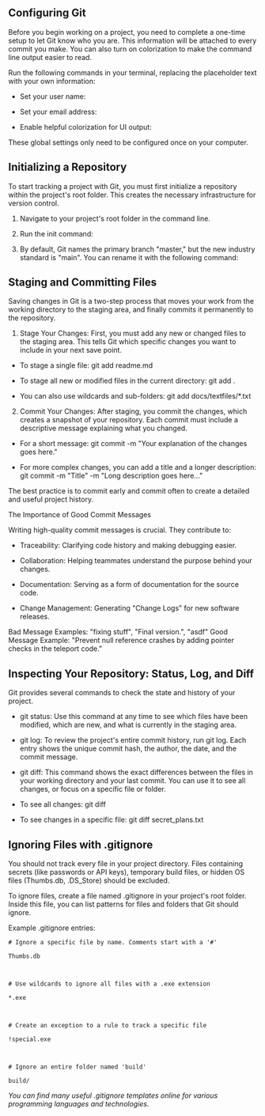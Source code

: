 ## Configuring Git

Before you begin working on a project, you need to complete a one-time setup to let Git know who you are. This information will be attached to every commit you make. You can also turn on colorization to make the command line output easier to read.

Run the following commands in your terminal, replacing the placeholder text with your own information:

- Set your user name:

- Set your email address:

- Enable helpful colorization for UI output:

These global settings only need to be configured once on your computer.





## Initializing a Repository

To start tracking a project with Git, you must first initialize a repository within the project's root folder. This creates the necessary infrastructure for version control.

1. Navigate to your project's root folder in the command line.

2. Run the init command:

4. By default, Git names the primary branch "master," but the new industry standard is "main". You can rename it with the following command:





## Staging and Committing Files

Saving changes in Git is a two-step process that moves your work from the working directory to the staging area, and finally commits it permanently to the repository.

1. Stage Your Changes: First, you must add any new or changed files to the staging area. This tells Git which specific changes you want to include in your next save point.

- To stage a single file: git add readme.md

- To stage all new or modified files in the current directory: git add .

- You can also use wildcards and sub-folders: git add docs/textfiles/\*.txt

2. Commit Your Changes: After staging, you commit the changes, which creates a snapshot of your repository. Each commit must include a descriptive message explaining what you changed.

- For a short message: git commit -m "Your explanation of the changes goes here."

- For more complex changes, you can add a title and a longer description: git commit -m "Title" -m "Long description goes here..."

The best practice is to commit early and commit often to create a detailed and useful project history.

The Importance of Good Commit Messages

Writing high-quality commit messages is crucial. They contribute to:

- Traceability: Clarifying code history and making debugging easier.

- Collaboration: Helping teammates understand the purpose behind your changes.

- Documentation: Serving as a form of documentation for the source code.

- Change Management: Generating "Change Logs" for new software releases.

Bad Message Examples: "fixing stuff", "Final version.", "asdf" Good Message Example: "Prevent null reference crashes by adding pointer checks in the teleport code."





## Inspecting Your Repository: Status, Log, and Diff

Git provides several commands to check the state and history of your project.

- git status: Use this command at any time to see which files have been modified, which are new, and what is currently in the staging area.

- git log: To review the project's entire commit history, run git log. Each entry shows the unique commit hash, the author, the date, and the commit message.

- git diff: This command shows the exact differences between the files in your working directory and your last commit. You can use it to see all changes, or focus on a specific file or folder.

- To see all changes: git diff

- To see changes in a specific file: git diff secret\_plans.txt





## Ignoring Files with .gitignore

You should not track every file in your project directory. Files containing secrets (like passwords or API keys), temporary build files, or hidden OS files (Thumbs.db, .DS\_Store) should be excluded.

To ignore files, create a file named .gitignore in your project's root folder. Inside this file, you can list patterns for files and folders that Git should ignore.

Example .gitignore entries:

```
# Ignore a specific file by name. Comments start with a '#'

Thumbs.db



# Use wildcards to ignore all files with a .exe extension

*.exe



# Create an exception to a rule to track a specific file

!special.exe



# Ignore an entire folder named 'build'

build/
``` 
_You can find many useful .gitignore templates online for various programming languages and technologies._

